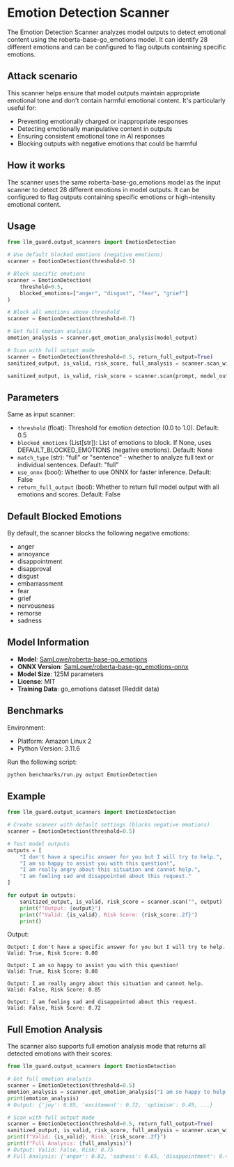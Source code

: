 # Emotion Detection Scanner

The Emotion Detection Scanner analyzes model outputs to detect emotional content using the roberta-base-go_emotions model. It can identify 28 different emotions and can be configured to flag outputs containing specific emotions.

## Attack scenario

This scanner helps ensure that model outputs maintain appropriate emotional tone and don't contain harmful emotional content. It's particularly useful for:
- Preventing emotionally charged or inappropriate responses
- Detecting emotionally manipulative content in outputs
- Ensuring consistent emotional tone in AI responses
- Blocking outputs with negative emotions that could be harmful

## How it works

The scanner uses the same roberta-base-go_emotions model as the input scanner to detect 28 different emotions in model outputs. It can be configured to flag outputs containing specific emotions or high-intensity emotional content.

## Usage

```python
from llm_guard.output_scanners import EmotionDetection

# Use default blocked emotions (negative emotions)
scanner = EmotionDetection(threshold=0.5)

# Block specific emotions
scanner = EmotionDetection(
    threshold=0.5,
    blocked_emotions=["anger", "disgust", "fear", "grief"]
)

# Block all emotions above threshold
scanner = EmotionDetection(threshold=0.7)

# Get full emotion analysis
emotion_analysis = scanner.get_emotion_analysis(model_output)

# Scan with full output mode
scanner = EmotionDetection(threshold=0.5, return_full_output=True)
sanitized_output, is_valid, risk_score, full_analysis = scanner.scan_with_full_output(prompt, model_output)

sanitized_output, is_valid, risk_score = scanner.scan(prompt, model_output)
```

## Parameters

Same as input scanner:
- `threshold` (float): Threshold for emotion detection (0.0 to 1.0). Default: 0.5
- `blocked_emotions` (List[str]): List of emotions to block. If None, uses DEFAULT_BLOCKED_EMOTIONS (negative emotions). Default: None
- `match_type` (str): "full" or "sentence" - whether to analyze full text or individual sentences. Default: "full"
- `use_onnx` (bool): Whether to use ONNX for faster inference. Default: False
- `return_full_output` (bool): Whether to return full model output with all emotions and scores. Default: False

## Default Blocked Emotions

By default, the scanner blocks the following negative emotions:
- anger
- annoyance
- disappointment
- disapproval
- disgust
- embarrassment
- fear
- grief
- nervousness
- remorse
- sadness

## Model Information

- **Model**: [SamLowe/roberta-base-go_emotions](https://huggingface.co/SamLowe/roberta-base-go_emotions)
- **ONNX Version**: [SamLowe/roberta-base-go_emotions-onnx](https://huggingface.co/SamLowe/roberta-base-go_emotions-onnx)
- **Model Size**: 125M parameters
- **License**: MIT
- **Training Data**: go_emotions dataset (Reddit data)

## Benchmarks

Environment:
- Platform: Amazon Linux 2
- Python Version: 3.11.6

Run the following script:
```sh
python benchmarks/run.py output EmotionDetection
```

## Example

```python
from llm_guard.output_scanners import EmotionDetection

# Create scanner with default settings (blocks negative emotions)
scanner = EmotionDetection(threshold=0.5)

# Test model outputs
outputs = [
    "I don't have a specific answer for you but I will try to help.",
    "I am so happy to assist you with this question!",
    "I am really angry about this situation and cannot help.",
    "I am feeling sad and disappointed about this request."
]

for output in outputs:
    sanitized_output, is_valid, risk_score = scanner.scan("", output)
    print(f"Output: {output}")
    print(f"Valid: {is_valid}, Risk Score: {risk_score:.2f}")
    print()
```

Output:
```text
Output: I don't have a specific answer for you but I will try to help.
Valid: True, Risk Score: 0.00

Output: I am so happy to assist you with this question!
Valid: True, Risk Score: 0.00

Output: I am really angry about this situation and cannot help.
Valid: False, Risk Score: 0.85

Output: I am feeling sad and disappointed about this request.
Valid: False, Risk Score: 0.72
```

## Full Emotion Analysis

The scanner also supports full emotion analysis mode that returns all detected emotions with their scores:

```python
from llm_guard.output_scanners import EmotionDetection

# Get full emotion analysis
scanner = EmotionDetection(threshold=0.5)
emotion_analysis = scanner.get_emotion_analysis("I am so happy to help you with this!")
print(emotion_analysis)
# Output: {'joy': 0.85, 'excitement': 0.72, 'optimism': 0.45, ...}

# Scan with full output mode
scanner = EmotionDetection(threshold=0.5, return_full_output=True)
sanitized_output, is_valid, risk_score, full_analysis = scanner.scan_with_full_output("", "I am angry and sad!")
print(f"Valid: {is_valid}, Risk: {risk_score:.2f}")
print(f"Full Analysis: {full_analysis}")
# Output: Valid: False, Risk: 0.75
# Full Analysis: {'anger': 0.82, 'sadness': 0.65, 'disappointment': 0.45, ...}
```
